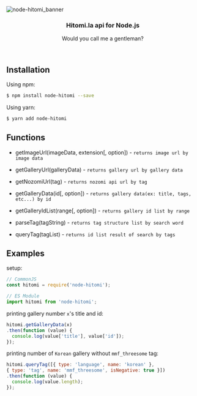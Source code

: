 ![node-hitomi_banner](https://cdn.h2owr.xyz/images/node-hitomi_banner.png)
<h3 align="center">Hitomi.la api for Node.js</h3>
<p align="center">Would you call me a gentleman?</p>

<br/>

## Installation

Using npm:
```bash
$ npm install node-hitomi --save
```

Using yarn:
```bash
$ yarn add node-hitomi
```

## Functions

- getImageUrl(imageData, extension[, option]) - `returns image url by image data`

- getGalleryUrl(galleryData) - `returns gallery url by gallery data`

- getNozomiUrl(tag) - `returns nozomi api url by tag`

- getGalleryData(id[, option]) - `returns gallery data(ex: title, tags, etc...) by id`

- getGalleryIdList(range[, option]) - `returns gallery id list by range`

- parseTag(tagString) - `returns tag structure list by search word`

- queryTag(tagList) - `returns id list result of search by tags`

## Examples

setup:
```javascript
// CommonJS
const hitomi = require('node-hitomi');

// ES Module
import hitomi from 'node-hitomi';
```

printing gallery number `x`'s title and id:
```javascript
hitomi.getGalleryData(x)
.then(function (value) {
  console.log(value['title'], value['id']);
});
```

printing number of `Korean` gallery without `mmf_threesome` tag:
```javascript
hitomi.queryTag([{ type: 'language', name: 'korean' },
{ type: 'tag', name: 'mmf_threesome', isNegative: true }])
.then(function (value) {
  console.log(value.length);
});
```
